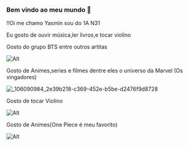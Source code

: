 ### Bem vindo ao meu mundo 👋

!!Oi me chamo Yasmin sou do 1A N31

Eu gosto de ouvir música,ler livros,e tocar violino

Gosto do grupo BTS entre outros artitas

![Alt](https://www.wipo.int/export/sites/www/shared/images/socialmedia/2022_01_art_7_1200.jpg)

Gosto de Animes,series e filmes dentre eles o universo da Marvel (Os vingadores)

  ![_106090984_2e39b218-c369-452e-b5be-d2476f9d8728](https://github.com/31yasmincap/31yasmincap/assets/137064327/30c31070-bc75-4aca-afaa-df97e3163aa9)

Gosto de tocar Violino

![Alt](https://pa1.aminoapps.com/7733/52f0f1a6c9a69c4a93173a4d237374bf7870c559r1-540-304_hq.gif)

Gosto de Animes(One Piece é meu favorito)

![Alt](https://assets.puzzlefactory.com/puzzle/259/479/original.webp)
